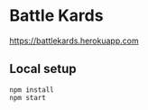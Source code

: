 # Battle Kards
https://battlekards.herokuapp.com

## Local setup
```shell
npm install
npm start
```
